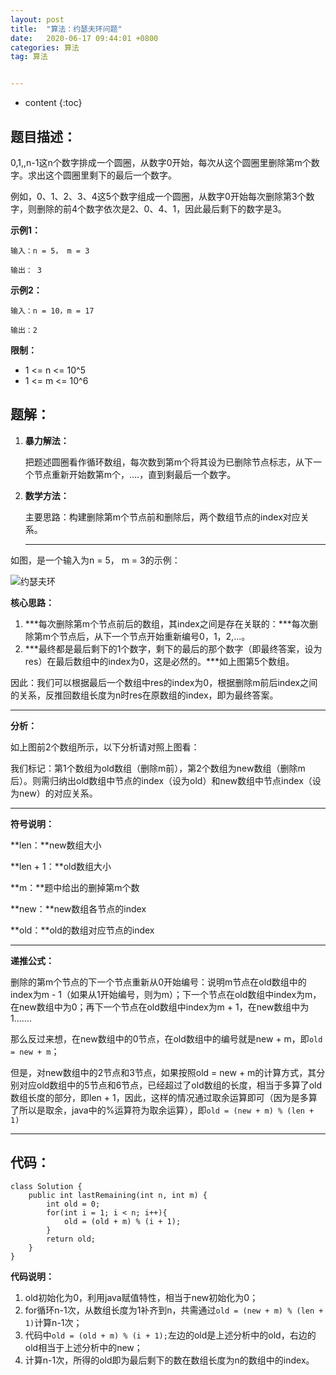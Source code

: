 ```yaml
---
layout: post
title:  "算法：约瑟夫环问题"
date:   2020-06-17 09:44:01 +0800
categories: 算法
tag: 算法


---
```



* content
{:toc}


## 题目描述：

0,1,,n-1这n个数字排成一个圆圈，从数字0开始，每次从这个圆圈里删除第m个数字。求出这个圆圈里剩下的最后一个数字。

例如，0、1、2、3、4这5个数字组成一个圆圈，从数字0开始每次删除第3个数字，则删除的前4个数字依次是2、0、4、1，因此最后剩下的数字是3。

**示例1：**

```
输入：n = 5， m = 3

输出： 3
```

**示例2：**

```
输入：n = 10，m = 17

输出：2
```

**限制：**

- 1 <= n <= 10^5
- 1 <= m <= 10^6

## 题解：

1. **暴力解法：**

   把题述圆圈看作循环数组，每次数到第m个将其设为已删除节点标志，从下一个节点重新开始数第m个，....，直到剩最后一个数字。

2. **数学方法：**

   主要思路：构建删除第m个节点前和删除后，两个数组节点的index对应关系。

   ------

   

如图，是一个输入为n = 5， m = 3的示例：

![约瑟夫环](C:\Users\admin\Downloads\约瑟夫环.png)

**核心思路：**

1. ***每次删除第m个节点前后的数组，其index之间是存在关联的：***每次删除第m个节点后，从下一个节点开始重新编号0，1，2,...。
2. ***最终都是最后剩下的1个数字，剩下的最后的那个数字（即最终答案，设为res）在最后数组中的index为0，这是必然的。***如上图第5个数组。

因此：我们可以根据最后一个数组中res的index为0，根据删除m前后index之间的关系，反推回数组长度为n时res在原数组的index，即为最终答案。

------



**分析：**

如上图前2个数组所示，以下分析请对照上图看：

我们标记：第1个数组为old数组（删除m前），第2个数组为new数组（删除m后）。则需归纳出old数组中节点的index（设为old）和new数组中节点index（设为new）的对应关系。

------

**符号说明：**

**len：**new数组大小

**len + 1：**old数组大小

**m：**题中给出的删掉第m个数

**new：**new数组各节点的index

**old：**old的数组对应节点的index

------

**递推公式：**

删除的第m个节点的下一个节点重新从0开始编号：说明m节点在old数组中的index为m - 1（如果从1开始编号，则为m）；下一个节点在old数组中index为m，在new数组中为0；再下一个节点在old数组中index为m + 1，在new数组中为1.......

那么反过来想，在new数组中的0节点，在old数组中的编号就是new + m，即`old = new + m`；

但是，对new数组中的2节点和3节点，如果按照old = new + m的计算方式，其分别对应old数组中的5节点和6节点，已经超过了old数组的长度，相当于多算了old数组长度的部分，即len + 1，因此，这样的情况通过取余运算即可（因为是多算了所以是取余，java中的%运算符为取余运算），即`old = (new + m) % (len + 1)`

------



## **代码：**

```
class Solution {
    public int lastRemaining(int n, int m) {
        int old = 0;
        for(int i = 1; i < n; i++){
            old = (old + m) % (i + 1);
        }
        return old;
    }
}
```

**代码说明：**

1. old初始化为0，利用java赋值特性，相当于new初始化为0；
2. for循环n-1次，从数组长度为1补齐到n，共需通过`old = (new + m) % (len + 1)`计算n-1次；
3. 代码中`old = (old + m) % (i + 1);`左边的old是上述分析中的old，右边的old相当于上述分析中的new；
4. 计算n-1次，所得的old即为最后剩下的数在数组长度为n的数组中的index。